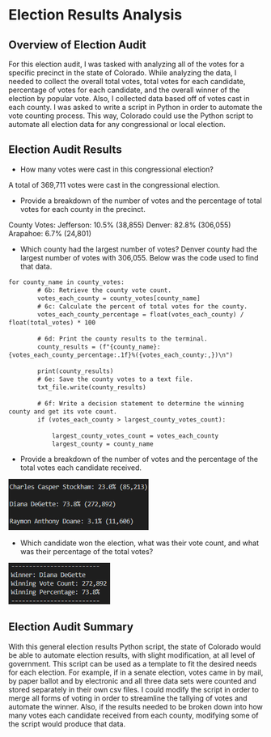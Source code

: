 # Election Results Analysis

## Overview of Election Audit

For this election audit, I was tasked with analyzing all of the votes for a specific precinct in the state of Colorado.
While analyzing the data, I needed to collect the overall total votes, total votes for each candidate, percentage of votes for each candidate,
and the overall winner of the election by popular vote.  Also, I collected data based off of votes cast in each county.  I was asked
to write a script in Python in order to automate the vote counting process. This way, Colorado could use the Python script 
to automate all election data for any congressional or local election. 
	

## Election Audit Results

- How many votes were cast in this congressional election?

A total of 369,711 votes were cast in the congressional election.

- Provide a breakdown of the number of votes and the percentage of total votes for each county in the precinct.

County Votes:
Jefferson: 10.5% (38,855)
Denver: 82.8% (306,055)
Arapahoe: 6.7% (24,801)

- Which county had the largest number of votes?
Denver county had the largest number of votes with 306,055. Below was the code used to find that data.
```
for county_name in county_votes:
        # 6b: Retrieve the county vote count.
        votes_each_county = county_votes[county_name]
        # 6c: Calculate the percent of total votes for the county.
        votes_each_county_percentage = float(votes_each_county) / float(total_votes) * 100

        # 6d: Print the county results to the terminal.
        county_results = (f"{county_name}: {votes_each_county_percentage:.1f}%({votes_each_county:,})\n")

        print(county_results)
        # 6e: Save the county votes to a text file.
        txt_file.write(county_results)

        # 6f: Write a decision statement to determine the winning county and get its vote count.
        if (votes_each_county > largest_county_votes_count):

            largest_county_votes_count = votes_each_county
            largest_county = county_name
```


- Provide a breakdown of the number of votes and the percentage of the total votes each candidate received.

![alt text](https://github.com/jseverin1984/election_analysis/blob/master/Resources/candidates.png "candidate results")

- Which candidate won the election, what was their vote count, and what was their percentage of the total votes?

![alt text](https://github.com/jseverin1984/election_analysis/blob/master/Resources/overall_winner.png "overall winner results")


## Election Audit Summary

With this general election results Python script, the state of Colorado would be able to automate election results, with slight modification,
at all level of government.  This script can be used as a template to fit the desired needs for each election.  For example, if in a senate election,
votes came in by mail, by paper ballot and by electronic and all three data sets were counted and stored separately in their own csv files. I
could modify the script in order to merge all forms of voting in order to streamline the tallying of votes and automate the winner. Also,
if the results needed to be broken down into how many votes each candidate received from each county, modifying some of the script would produce
that data.